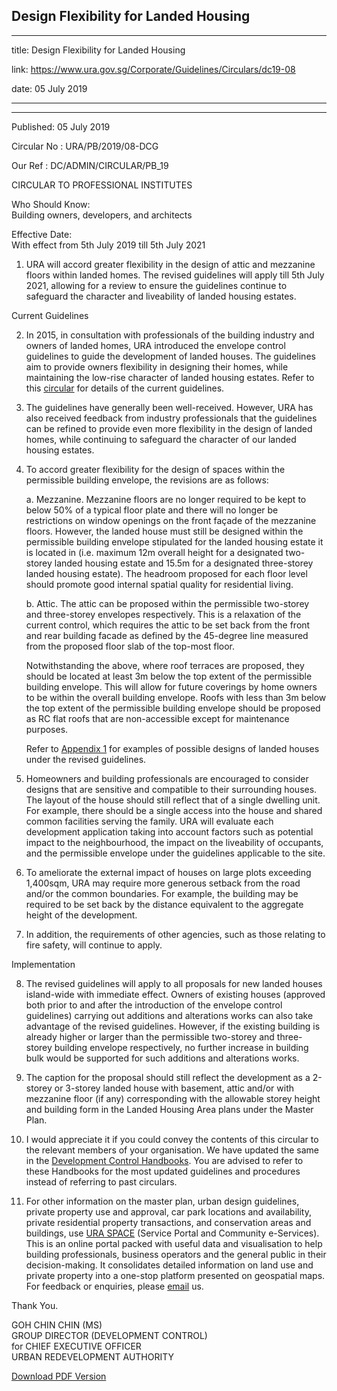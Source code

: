 ## Design Flexibility for Landed Housing

---

title: Design Flexibility for Landed Housing

link: https://www.ura.gov.sg/Corporate/Guidelines/Circulars/dc19-08

date: 05 July 2019

---

---

Published: 05 July 2019

Circular No : URA/PB/2019/08-DCG

Our Ref : DC/ADMIN/CIRCULAR/PB_19

CIRCULAR TO PROFESSIONAL INSTITUTES

Who Should Know:  
Building owners, developers, and architects

Effective Date:  
With effect from 5th July 2019 till 5th July 2021

1.  URA will accord greater flexibility in the design of attic and mezzanine floors within landed homes. The revised guidelines will apply till 5th July 2021, allowing for a review to ensure the guidelines continue to safeguard the character and liveability of landed housing estates.

Current Guidelines

2.  In 2015, in consultation with professionals of the building industry and owners of landed homes, URA introduced the envelope control guidelines to guide the development of landed houses. The guidelines aim to provide owners flexibility in designing their homes, while maintaining the low-rise character of landed housing estates. Refer to this [circular](https://www.ura.gov.sg/Corporate/Data/circulars/Archive/2015/Feb/dc15-02) for details of the current guidelines.

3.  The guidelines have generally been well-received. However, URA has also received feedback from industry professionals that the guidelines can be refined to provide even more flexibility in the design of landed homes, while continuing to safeguard the character of our landed housing estates.

4.  To accord greater flexibility for the design of spaces within the permissible building envelope, the revisions are as follows:

    a. Mezzanine. Mezzanine floors are no longer required to be kept to below 50% of a typical floor plate and there will no longer be restrictions on window openings on the front façade of the mezzanine floors. However, the landed house must still be designed within the permissible building envelope stipulated for the landed housing estate it is located in (i.e. maximum 12m overall height for a designated two-storey landed housing estate and 15.5m for a designated three-storey landed housing estate). The headroom proposed for each floor level should promote good internal spatial quality for residential living.

    b. Attic. The attic can be proposed within the permissible two-storey and three-storey envelopes respectively. This is a relaxation of the current control, which requires the attic to be set back from the front and rear building facade as defined by the 45-degree line measured from the proposed floor slab of the top-most floor.

    Notwithstanding the above, where roof terraces are proposed, they should be located at least 3m below the top extent of the permissible building envelope. This will allow for future coverings by home owners to be within the overall building envelope. Roofs with less than 3m below the top extent of the permissible building envelope should be proposed as RC flat roofs that are non-accessible except for maintenance purposes.

    Refer to [Appendix 1](https://www.ura.gov.sg/-/media/Corporate/Guidelines/Development-control/Circulars/2019/Jul/dc19-08/dc19-08-App1.pdf) for examples of possible designs of landed houses under the revised guidelines.

5.  Homeowners and building professionals are encouraged to consider designs that are sensitive and compatible to their surrounding houses. The layout of the house should still reflect that of a single dwelling unit. For example, there should be a single access into the house and shared common facilities serving the family. URA will evaluate each development application taking into account factors such as potential impact to the neighbourhood, the impact on the liveability of occupants, and the permissible envelope under the guidelines applicable to the site.

6.  To ameliorate the external impact of houses on large plots exceeding 1,400sqm, URA may require more generous setback from the road and/or the common boundaries. For example, the building may be required to be set back by the distance equivalent to the aggregate height of the development.

7.  In addition, the requirements of other agencies, such as those relating to fire safety, will continue to apply.

Implementation

8.  The revised guidelines will apply to all proposals for new landed houses island-wide with immediate effect. Owners of existing houses (approved both prior to and after the introduction of the envelope control guidelines) carrying out additions and alterations works can also take advantage of the revised guidelines. However, if the existing building is already higher or larger than the permissible two-storey and three-storey building envelope respectively, no further increase in building bulk would be supported for such additions and alterations works.

9.  The caption for the proposal should still reflect the development as a 2-storey or 3-storey landed house with basement, attic and/or with mezzanine floor (if any) corresponding with the allowable storey height and building form in the Landed Housing Area plans under the Master Plan.

10. I would appreciate it if you could convey the contents of this circular to the relevant members of your organisation. We have updated the same in the [Development Control Handbooks](https://www.ura.gov.sg/Corporate/Guidelines/Development-Control). You are advised to refer to these Handbooks for the most updated guidelines and procedures instead of referring to past circulars.

11. For other information on the master plan, urban design guidelines, private property use and approval, car park locations and availability, private residential property transactions, and conservation areas and buildings, use [URA SPACE](https://www.ura.gov.sg/maps/) (Service Portal and Community e-Services). This is an online portal packed with useful data and visualisation to help building professionals, business operators and the general public in their decision-making. It consolidates detailed information on land use and private property into a one-stop platform presented on geospatial maps. For feedback or enquiries, please [email](https://www.ura.gov.sg/feedbackWeb/contactus_feedback.jsp) us.

Thank You.

GOH CHIN CHIN (MS)  
GROUP DIRECTOR (DEVELOPMENT CONTROL)  
for CHIEF EXECUTIVE OFFICER  
URBAN REDEVELOPMENT AUTHORITY

[Download PDF Version](https://www.ura.gov.sg/services/download_file.aspx?f={2FE7924E-F204-4D9F-AE28-AF18513589AC})
